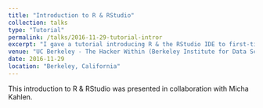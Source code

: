 ```yaml
---
title: "Introduction to R & RStudio"
collection: talks
type: "Tutorial"
permalink: /talks/2016-11-29-tutorial-intror
excerpt: "I gave a tutorial introducing R & the RStudio IDE to first-time users."
venue: "UC Berkeley - The Hacker Within (Berkeley Institute for Data Science)"
date: 2016-11-29
location: "Berkeley, California"
---
```


This introduction to R & RStudio was presented in collaboration with Micha Kahlen.